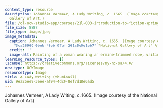 ```yaml
---
content_type: resource
description: Johannes Vermeer, A Lady Writing, c. 1665. (Image courtesy of the National
  Gallery of Art.)
file: /ol-ocw-studio-app/courses/21l-003-introduction-to-fiction-spring-2002/9ea25ee93eeeaf944dc08ef7d18e6ad5_21l-003s02-th.jpg
file_size: 8887
file_type: image/jpeg
image_metadata:
  caption: Johannes Vermeer, A Lady Writing, c. 1665. (Image courtesy of the {{% resource_link
    "3ca26969-0beb-45eb-97af-261c5e0e1eb7" "National Gallery of Art" %}}.)
  credit: ''
  image-alt: Painting of a woman wearing an ermine-trimmed robe, writing at a desk.
learning_resource_types: []
license: https://creativecommons.org/licenses/by-nc-sa/4.0/
ocw_type: OCWImage
resourcetype: Image
title: A Lady Writing (thumbnail)
uid: 9ea25ee9-3eee-af94-4dc0-8ef7d18e6ad5
---
```

Johannes Vermeer, A Lady Writing, c. 1665. (Image courtesy of the National Gallery of Art.)